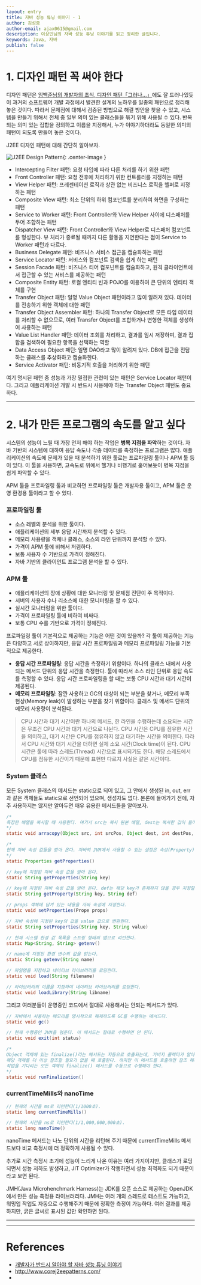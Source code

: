```yaml
---
layout: entry
title: 자바 성능 튜닝 이야기 - 1
author: 김성중
author-email: ajax0615@gmail.com
description: 이상민님의 자바 성능 튜닝 이야기를 읽고 정리한 글입니다.
keywords: Java, 자바
publish: false
---
```


# 1. 디자인 패턴 꼭 써야 한다
디자인 패턴은 [임백준님의 개발자의 초식, 디자인 패턴「그러나…」](http://www.zdnet.co.kr/view/?no=00000039131344)에도 잘 드러나있듯이 과거의 소프트웨어 개발 과정에서 발견한 설계의 노하우를 일종의 패턴으로 정리해 놓은 것이다. 따라서 문제점에 대해서 검증된 방법으로 해결 방안을 찾을 수 있고, 시스템을 만들기 위해서 전체 중 일부 의미 있는 클래스들을 묶기 위해 사용될 수 있다. 반복되는 의미 있는 집합을 정의하고 이름을 지정해서, 누가 이야기하더라도 동일한 의미의 패턴이 되도록 만들어 놓은 것이다.

J2EE 디자인 패턴에 대해 간단히 알아보자.

![J2EE Design Pattern](/images/2019/03/28/j2ee-pattern.gif "J2EE Design Pattern"){: .center-image }

- Intercepting Filter 패턴: 요청 타입에 따라 다른 처리를 하기 위한 패턴
- Front Controller 패턴: 요청 전후에 처리하기 위한 컨트롤러를 지정하는 패턴
- View Helper 패턴: 프레젠테이션 로직과 상관 없는 비즈니스 로직을 헬퍼로 지정하는 패턴
- Composite View 패턴: 최소 단위의 하위 컴포넌트를 분리하여 화면을 구성하는 패턴
- Service to Worker 패턴: Front Controller와 View Helper 사이에 디스패처를 두어 조합하는 패턴
- Dispatcher View 패턴: Front Controller와 View Helper로 디스패처 컴포넌트를 형성한다. 뷰 처리가 종료될 때까지 다른 활동을 지연한다는 점이 Service to Worker 패턴과 다르다.
- Business Delegate 패턴: 비즈니스 서비스 접근을 캡슐화하는 패턴
- Service Locator 패턴: 서비스와 컴포넌트 검색을 쉽게 하는 패턴
- Session Facade 패턴: 비즈니스 티어 컴포넌트를 캡슐화하고, 원격 클라이언트에서 접근할 수 있는 서비스를 제공하는 패턴
- Composite Entity 패턴: 로컬 엔티티 빈과 POJO를 이용하여 큰 단위의 엔티티 객체를 구현
- Transfer Object 패턴: 일명 Value Object 패턴이라고 많이 알려져 있다. 데이터를 전송하기 위한 객체에 대한 패턴
- Transfer Object Assembler 패턴: 하나의 Transfer Object로 모든 타입 데이터를 처리할 수 없으므로, 여러 Transfer Object를 조합하거나 변형한 객체를 생성하여 사용하는 패턴
- Value List Handler 패턴: 데이터 조회를 처리하고, 결과를 임시 저장하며, 결과 집합을 검색하여 필요한 항목을 선택하는 역할
- Data Access Object 패턴: 일명 DAO라고 많이 알려져 있다. DB에 접근을 전담하는 클래스를 추상화하고 캡슐화한다.
- Service Activator 패턴: 비동기적 호출을 처리하기 위한 패턴

여기 명시된 패턴 중 성능과 가장 밀접한 관련이 있는 패턴은 Service Locator 패턴이다. 그리고 애플리케이션 개발 시 반드시 사용해야 하는 Transfer Object 패턴도 중요하다.

---

# 2. 내가 만든 프로그램의 속도를 알고 싶다
시스템의 성능이 느릴 때 가장 먼저 해야 하는 작업은 **병목 지점을 파악**하는 것이다. 자바 기반의 시스템에 대하여 응답 속도나 각종 데이터를 측정하는 프로그램은 많다. 애플리케이션의 속도에 문제가 있을 때 분석하기 위한 툴로는 프로파일링 툴이나 APM 툴 등이 있다. 이 툴을 사용하면, 고속도로 위에서 헬기나 비행기로 훑어보듯이 병목 지점을 쉽게 파악할 수 있다.

APM 툴을 프로파일링 툴과 비교하면 프로파일링 툴은 개발자용 툴이고, APM 툴은 운영 환경용 툴이라고 할 수 있다.

### 프로파일링 툴
- 소스 레벨의 분석을 위한 툴이다.
- 애플리케이션의 세부 응답 시간까지 분석할 수 있다.
- 메모리 사용량을 객체나 클래스, 소스의 라인 단위까지 분석할 수 있다.
- 가격이 APM 툴에 비해서 저렴하다.
- 보통 사용자 수 기반으로 가격이 정해진다.
- 자바 기반의 클라이언트 프로그램 분석을 할 수 있다.

### APM 툴
- 애플리케이션의 장애 상황에 대한 모니터링 및 문제점 진단이 주 목적이다.
- 서버의 사용자 수나 리소스에 대한 모니터링을 할 수 있다.
- 실시간 모니터링을 위한 툴이다.
- 가격이 프로파일링 툴에 비하여 비싸다.
- 보통 CPU 수를 기반으로 가격이 정해진다.

프로파일링 툴이 기본적으로 제공하는 기능은 어떤 것이 있을까? 각 툴이 제공하는 기능은 다양하고 서로 상이하지만, 응답 시간 프로파일링과 메모리 프로파일링 기능을 기본적으로 제공한다.

- **응답 시간 프로파일링**: 응답 시간을 측정하기 위함이다. 하나의 클래스 내에서 사용되는 메서드 단위의 응답 시간을 측정한다. 툴에 따라서 소스 라인 단위로 응답 속도를 측정할 수 있다. 응답 시간 프로파일링을 할 때는 보통 CPU 시간과 대기 시간이 제공된다.
- **메모리 프로파일링**: 잠깐 사용하고 GC의 대상이 되는 부분을 찾거나, 메모리 부족 현상(Memory leak)이 발생하는 부분을 찾기 위함이다. 클래스 및 메서드 단위의 메모리 사용량이 분석된다.

> CPU 시간과 대기 시간이란 하나의 메서드, 한 라인을 수행하는데 소요되는 시간은 무조건 CPU 시간과 대기 시간으로 나뉜다. CPU 시간은 CPU를 점유한 시간을 의미하고, 대기 시간은 CPU를 점유하지 않고 대기하는 시간을 의미한다. 따라서 CPU 시간와 대기 시간을 더하면 실제 소요 시간(Clock time)이 된다. CPU 시간은 툴에 따라 스레드(Thread) 시간으로 표시되기도 한다. 해당 스레드에서 CPU를 점유한 시간이기 때문에 표현만 다르지 사실은 같은 시간이다.

### System 클래스
모든 System 클래스의 메서드는 static으로 되어 있고, 그 안에서 생성된 in, out, err과 같은 객체들도 static으로 선언되어 있으며, 생성자도 없다. 본론에 들어가기 전에, 자주 사용하지는 않지만 알아두면 매우 유용한 메서드들을 알아보자.

```java
/*
특정한 배열을 복사할 때 사용한다. 여기서 src는 복사 원본 배열, dest는 복사한 값이 들어가는 배열이다. srcPos는 원본의 시작 위치, destPos는 복사본의 시작 위치, length는 복사하는 개수이다.
*/
static void arracopy(Object src, int srcPos, Object dest, int destPos, int length)

/*
현재 자바 속성 값들을 받아 온다. 자바의 JVM에서 사용할 수 있는 설정은 속성(Property)값과 환경(Environment)값이 있다. 속성은 JVM에서 지정된 값들이고, 환경은 장비(서버)에 지정되어 있는 값들이다.
*/
static Properties getProperties()

// key에 지정된 자바 속성 값을 받아 온다.
static String getProperties(String key)

// key에 지정된 자바 속성 값을 받아 온다. def는 해당 key가 존재하지 않을 경우 지정할 기본값이다.
static String getProperty(String key, String def)

// props 객체에 담겨 있는 내용을 자바 속성에 지정한다.
static void setProperties(Prope props)

// 자바 속성에 지정된 key의 값을 value 값으로 변환한다.
static String setProperties(String key, String value)

// 현재 시스템 환경 값 목록을 스트링 형태의 맵으로 리턴한다.
static Map<String, String> getenv()

// name에 지정된 환경 변수의 값을 얻는다.
static String getenv(String name)

// 파일명을 지정하고 네이티브 라이브러리를 로딩한다.
static void load(String filename)

// 라이브러리의 이름을 지정하여 네이티브 라이브러리를 로딩한다.
static void loadLibrary(String libname)
```

그리고 여러분들이 운영중인 코드에서 절대로 사용해서는 안되는 메서드가 있다.

```java
// 자바에서 사용하는 메모리를 명시적으로 해제하도록 GC를 수행하는 메서드다.
static void gc()

// 현재 수행중인 JVM을 멈춘다. 이 메서드는 절대로 수행하면 안 된다.
static void exit(int status)

/*
Object 객체에 있는 finalize()라는 메서드는 자동으로 호출되는데, 가비지 콜렉터가 알아서
해당 객체를 더 이상 참조할 필요가 없을 때 호출한다. 하지만 이 메서드를 호출하면 참조 해제
작업을 기다리는 모든 객체의 finalize() 메서드를 수동으로 수행해야 한다.
*/
static void runFinalization()
```

### currentTimeMills와 nanoTime

```java
// 현재의 시간을 ms로 리턴한다(1/1000초).
static long currentTimeMills()

// 현재의 시간을 ns로 리턴한다(1/1,000,000,000초).
static long nanoTime()
```

nanoTime 메서드는 나노 단위의 시간을 리턴해 주기 때문에 currentTimeMills 메서드보다 비교 측정시에 더 정확하게 사용될 수 있다.

추가로 시간 측정시 초기에 성능이 느리게 나온 이유는 여러 가지이지만, 클래스가 로딩되면서 성능 저하도 발생하고, JIT Optimizer가 작동하면서 성능 최적화도 되기 때문이라고 보면 된다.

JMH(Java Microhenchmark Harness)는 JDK를 오픈 소스로 제공하는 OpenJDK에서 만든 성능 측정용 라이브러리다. JMH는 여러 개의 스레드로 테스트도 가능하고, 워밍업 작업도 자동으로 수행해주기 때문에 정확한 측정이 가능하다. 여러 결과를 제공하지만, 굵은 글씨로 표시된 값만 확인하면 된다.

---

---

# References
- [개발자가 반드시 알아야 할 자바 성능 튜닝 이야기](http://www.yes24.com/Product/Goods/11261731)
- http://www.corej2eepatterns.com/
-
